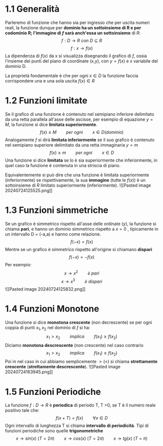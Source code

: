 # 1.1 Generalità
Parleremo di funzione che hanno sia per ingresso che per uscita numeri reali, la funzione dunque per **dominio ha un sottoinsieme di R e per codominio R; l'immagine di $f$ sarà anch'essa un sottoinsieme** di $R$:
$$f:D \to R \ con \ D \subseteq R$$
$$f:x \to f(x)$$
La dipendenza di $f(x)$ da x si visualizza disegnando il grafico di $f$, ossia l'insieme dei punti del piano di coordinate (x,y), con $y = f(x)$ e x variabile del dominio D.

La proprietà fondamentale è che per ogni $x \in D$ la funzione faccia corrispondere una e una sola uscita $f(x) \in R$

# 1.2 Funzioni limitate
Se il grafico di una funzione è contenuto nel semipiano inferiore delimitato da una retta parallela all'asse delle ascisse, per esempio di equazione $y = M$, la funzione si dice **limitata superiormente**. $$f(x) \leq M \qquad per \ ogni \qquad x \in D(dominio)$$
Analogamente $f$ si dirà **limitata inferiormente** se il suo grafico è contenuto nel semipiano superiore delimitato da una retta immaginaria $y = m$
$$f(x) \geq m \qquad per \ ogni \qquad x \in D$$
Una funzione si dice **limitata** se lo è sia superiormente che inferiormente, in quel caso la funzione è contenuta in una striscia di piano.

Equivalentemente si può dire che una funzione è limitata superiormente (inferiormente) se rispettivamente, la sua **immagine** (tutte le $f(x)$) è un sottoinsieme di $R$ limitato superiormente (inferiormente).
![[Pasted image 20240724125525.png]]
# 1.3 Funzioni simmetriche
Se un grafico è simmetrico rispetto all'asse delle ordinate (y), la funzione si chiama **pari**, e hanno un dominio simmetrico rispetto a $x = 0$ , tipicamente in un intervallo D = (-a,a) e hanno come relazione.
$$f(-x)=f(x)$$
Mentre se un grafico è simmetrico rispetto all'origine si chiamano **dispari**
$$f(-x) = -f(x)$$
Per esempio:
$$x \to x^{2} \qquad è \ pari$$
$$x \to x^{3} \qquad è \ dispari$$
![[Pasted image 20240724125832.png]]

# 1.4 Funzioni Monotone

Una funzione si dice **monotona crescente** (non decrescente) se per ogni coppia di punti $x_1,x_2$ nel dominio di $f$ si ha: 
$$x_{1}>x_{2} \qquad implica \qquad f(x_{1}) \geq f(x_2)$$
Diciamo **monotona descrescente** (non crescente) nel caso contrario
$$x_{1}>x_{2} \qquad implica \qquad f(x_{1}) \leq f(x_2)$$
Poi in nel caso in cui abbiamo semplicemente $>(<)$ si chiama **strettamente crescente** (**strettamente descrescente**).
![[Pasted image 20240724163945.png]]

# 1.5 Funzioni Periodiche

La funzione $f : D \to R$ è **periodica** di periodo T, T >0, se T è il numero reale positivo tale che:
$$f(x+T) = f(x) \qquad \forall x \in D$$
Ogni intervallo di lunghezza T si chiama **intervallo di periodicità**.
Tipi di funzioni periodiche sono quelle **trigonometriche**
$$x \to sin(x) \ (T = 2\pi) \qquad x \to cos(x) \ (T = 2\pi) \qquad x \to tg(x) \ (T = \pi)$$